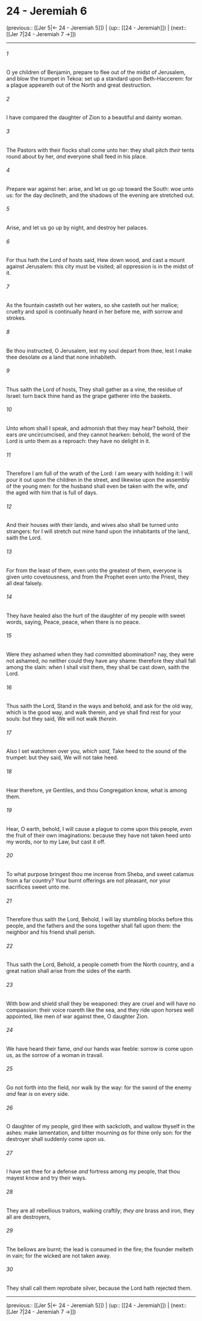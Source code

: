 # 24 - Jeremiah 6

(previous:: [[Jer 5|← 24 - Jeremiah 5]]) | (up:: [[24 - Jeremiah]]) | (next:: [[Jer 7|24 - Jeremiah 7 →]])

***


###### 1 
O ye children of Benjamin, prepare to flee out of the midst of Jerusalem, and blow the trumpet in Tekoa: set up a standard upon Beth-Haccerem: for a plague appeareth out of the North and great destruction. 

###### 2 
I have compared the daughter of Zion to a beautiful and dainty woman. 

###### 3 
The Pastors with their flocks shall come unto her: they shall pitch _their_ tents round about by her, _and_ everyone shall feed in his place. 

###### 4 
Prepare war against her: arise, and let us go up toward the South: woe unto us: for the day declineth, and the shadows of the evening are stretched out. 

###### 5 
Arise, and let us go up by night, and destroy her palaces. 

###### 6 
For thus hath the Lord of hosts said, Hew down wood, and cast a mount against Jerusalem: this city must be visited; all oppression is in the midst of it. 

###### 7 
As the fountain casteth out her waters, so she casteth out her malice; cruelty and spoil is continually heard in her before me, _with_ sorrow and strokes. 

###### 8 
Be thou instructed, O Jerusalem, lest my soul depart from thee, lest I make thee desolate _as_ a land that none inhabiteth. 

###### 9 
Thus saith the Lord of hosts, They shall gather as a vine, the residue of Israel: turn back thine hand as the grape gatherer into the baskets. 

###### 10 
Unto whom shall I speak, and admonish that they may hear? behold, their ears _are_ uncircumcised, and they cannot hearken: behold, the word of the Lord is unto them as a reproach: they have no delight in it. 

###### 11 
Therefore I am full of the wrath of the Lord: I am weary with holding it: I will pour it out upon the children in the street, and likewise upon the assembly of the young men: for the husband shall even be taken with the wife, _and_ the aged with him that is full of days. 

###### 12 
And their houses _with_ their lands, and wives also shall be turned unto strangers: for I will stretch out mine hand upon the inhabitants of the land, saith the Lord. 

###### 13 
For from the least of them, even unto the greatest of them, everyone is given unto covetousness, and from the Prophet even unto the Priest, they all deal falsely. 

###### 14 
They have healed also the hurt of the daughter of my people with sweet words, saying, Peace, peace, when there is no peace. 

###### 15 
Were they ashamed when they had committed abomination? nay, they were not ashamed, no neither could they have any shame: therefore they shall fall among the slain: when I shall visit them, they shall be cast down, saith the Lord. 

###### 16 
Thus saith the Lord, Stand in the ways and behold, and ask for the old way, which is the good way, and walk therein, and ye shall find rest for your souls: but they said, We will not walk _therein_. 

###### 17 
Also I set watchmen over you, _which said_, Take heed to the sound of the trumpet: but they said, We will not take heed. 

###### 18 
Hear therefore, ye Gentiles, and thou Congregation know, what is among them. 

###### 19 
Hear, O earth, behold, I will cause a plague to come upon this people, _even_ the fruit of their own imaginations: because they have not taken heed unto my words, nor to my Law, but cast it off. 

###### 20 
To what purpose bringest thou me incense from Sheba, and sweet calamus from a far country? Your burnt offerings are not pleasant, nor your sacrifices sweet unto me. 

###### 21 
Therefore thus saith the Lord, Behold, I will lay stumbling blocks before this people, and the fathers and the sons together shall fall upon them: the neighbor and his friend shall perish. 

###### 22 
Thus saith the Lord, Behold, a people cometh from the North country, and a great nation shall arise from the sides of the earth. 

###### 23 
With bow and shield shall they be weaponed: they are cruel and will have no compassion: their voice roareth like the sea, and they ride upon horses well appointed, like men of war against thee, O daughter Zion. 

###### 24 
We have heard their fame, _and_ our hands wax feeble: sorrow is come upon us, as the sorrow of a woman in travail. 

###### 25 
Go not forth into the field, nor walk by the way: for the sword of the enemy _and_ fear _is_ on every side. 

###### 26 
O daughter of my people, gird thee with sackcloth, and wallow thyself in the ashes: make lamentation, and bitter mourning _as_ for thine only son: for the destroyer shall suddenly come upon us. 

###### 27 
I have set thee for a defense _and_ fortress among my people, that thou mayest know and try their ways. 

###### 28 
They are all rebellious traitors, walking craftily; _they are_ brass and iron, they all are destroyers, 

###### 29 
The bellows are burnt; the lead is consumed in the fire; the founder melteth in vain; for the wicked are not taken away. 

###### 30 
They shall call them reprobate silver, because the Lord hath rejected them.

***

(previous:: [[Jer 5|← 24 - Jeremiah 5]]) | (up:: [[24 - Jeremiah]]) | (next:: [[Jer 7|24 - Jeremiah 7 →]])
